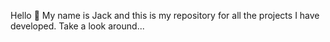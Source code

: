 Hello 👋
My name is Jack and this is my repository for all the projects I have developed.
Take a look around...
